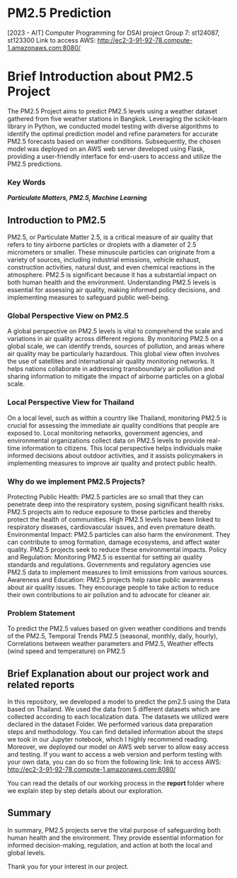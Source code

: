 # PM2.5 Prediction
[2023 - AIT] Computer Programming for DSAI project
Group 7: st124087, st123300
Link to access AWS: http://ec2-3-91-92-78.compute-1.amazonaws.com:8080/

# Brief Introduction about PM2.5 Project

The PM2.5 Project aims to predict PM2.5 levels using a weather dataset gathered from five weather stations in Bangkok. Leveraging the scikit-learn library in Python, we conducted model testing with diverse algorithms to identify the optimal prediction model and refine parameters for accurate PM2.5 forecasts based on weather conditions. Subsequently, the chosen model was deployed on an AWS web server developed using Flask, providing a user-friendly interface for end-users to access and utilize the PM2.5 predictions.

### Key Words
<i> <b> Particulate Matters, PM2.5, Machine Learning </b> </i>

## Introduction to PM2.5
PM2.5, or Particulate Matter 2.5, is a critical measure of air quality that refers to tiny airborne particles or droplets with a diameter of 2.5 micrometers or smaller. These minuscule particles can originate from a variety of sources, including industrial emissions, vehicle exhaust, construction activities, natural dust, and even chemical reactions in the atmosphere. PM2.5 is significant because it has a substantial impact on both human health and the environment. Understanding PM2.5 levels is essential for assessing air quality, making informed policy decisions, and implementing measures to safeguard public well-being.

### Global Perspective View on PM2.5
A global perspective on PM2.5 levels is vital to comprehend the scale and variations in air quality across different regions. By monitoring PM2.5 on a global scale, we can identify trends, sources of pollution, and areas where air quality may be particularly hazardous. This global view often involves the use of satellites and international air quality monitoring networks. It helps nations collaborate in addressing transboundary air pollution and sharing information to mitigate the impact of airborne particles on a global scale.

### Local Perspective View for Thailand
On a local level, such as within a country like Thailand, monitoring PM2.5 is crucial for assessing the immediate air quality conditions that people are exposed to. Local monitoring networks, government agencies, and environmental organizations collect data on PM2.5 levels to provide real-time information to citizens. This local perspective helps individuals make informed decisions about outdoor activities, and it assists policymakers in implementing measures to improve air quality and protect public health.

### Why do we implement PM2.5 Projects?
Protecting Public Health: PM2.5 particles are so small that they can penetrate deep into the respiratory system, posing significant health risks. PM2.5 projects aim to reduce exposure to these particles and thereby protect the health of communities. High PM2.5 levels have been linked to respiratory diseases, cardiovascular issues, and even premature death.
Environmental Impact: PM2.5 particles can also harm the environment. They can contribute to smog formation, damage ecosystems, and affect water quality. PM2.5 projects seek to reduce these environmental impacts.
Policy and Regulation: Monitoring PM2.5 is essential for setting air quality standards and regulations. Governments and regulatory agencies use PM2.5 data to implement measures to limit emissions from various sources.
Awareness and Education: PM2.5 projects help raise public awareness about air quality issues. They encourage people to take action to reduce their own contributions to air pollution and to advocate for cleaner air.

### Problem Statement

To predict the PM2.5 values based on given weather conditions and trends of the PM2.5,
Temporal Trends PM2.5 (seasonal, monthly, daily, hourly), 
Correlations between weather parameters and PM2.5, 
Weather effects (wind speed and temperature) on PM2.5

## Brief Explanation about our project work and related reports

In this repository, we developed a model to predict the pm2.5 using the Data based on Thailand. We used the data from 5 different datasets which are collected according to each localization data. The datasets  we utilized were declared in the dataset Folder. We performed various data preparation steps and methodology. You can find detailed information about the steps we took in our Jupyter notebook, which I highly recommend reading. 
Moreover, we deployed our model on AWS web server to allow easy access and testing. If you want to access a web version and perform testing with your own data, you can do so from the following link:
link to access AWS: http://ec2-3-91-92-78.compute-1.amazonaws.com:8080/

You can read the details of our working process in the <b> report </b> folder where we explain step by step details about our exploration.

## Summary
In summary, PM2.5 projects serve the vital purpose of safeguarding both human health and the environment. They provide essential information for informed decision-making, regulation, and action at both the local and global levels.

Thank you for your interest in our project.


